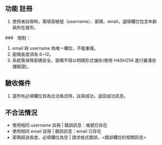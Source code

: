 ## 功能 **註冊**
1. 使用者註冊時，需填寫帳號（username）、密碼、email，選填欄位包含年齡與所在城市。

###　限制：
1. email 與 username 為唯一欄位，不能重複。
2. 密碼長度須為 6~12。
3. 系統需保障密碼安全，密碼不得以明碼形式儲存(使用 HASH256 進行雜湊存儲驗證)。

## 驗收條件
1. 當所有必填欄位皆為合法格式時，註冊成功，返回成功訊息。

## 不合法情況
* 使用相同 username 註冊
| 錯誤訊息：帳號已存在
* 使用相同 email 註冊
| 錯誤訊息：email 已存在
* 密碼超過長度、必填欄位為空
| 請求格式錯誤，<錯誤欄位的相關訊息>
